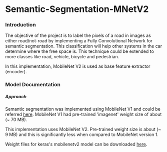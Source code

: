 # Semantic-Segmentation-MNetV2
### Introduction
The objective of the project is to label the pixels of a road in images as either road/not-road by implementing a Fully Convolutional Network for semantic segmentation. This classification will help other systems in the car determine where the free space is. This technique could be extended to more classes like road, vehicle, bicycle and pedestrian.

In this implementation, MobileNet V2 is used as base feature extractor (encoder).

### Model Documentation

##### Approach
Semantic segmentation was implemented using MobileNet V1 and could be referred [here](https://github.com/ra9hur/SDC-P13-Semantic-Segmentation). MobileNet V1 had pre-trained 'imagenet' weight size of about (~ 70 MB). 

This implementation uses MobileNet V2. Pre-trained weight size is about (~ 9 MB) and this is significantly less when compared to MobileNet version 1. 

Weight files for keras's mobilenetv2 model can be downloaded [here](https://github.com/JonathanCMitchell/mobilenet_v2_keras/releases/).